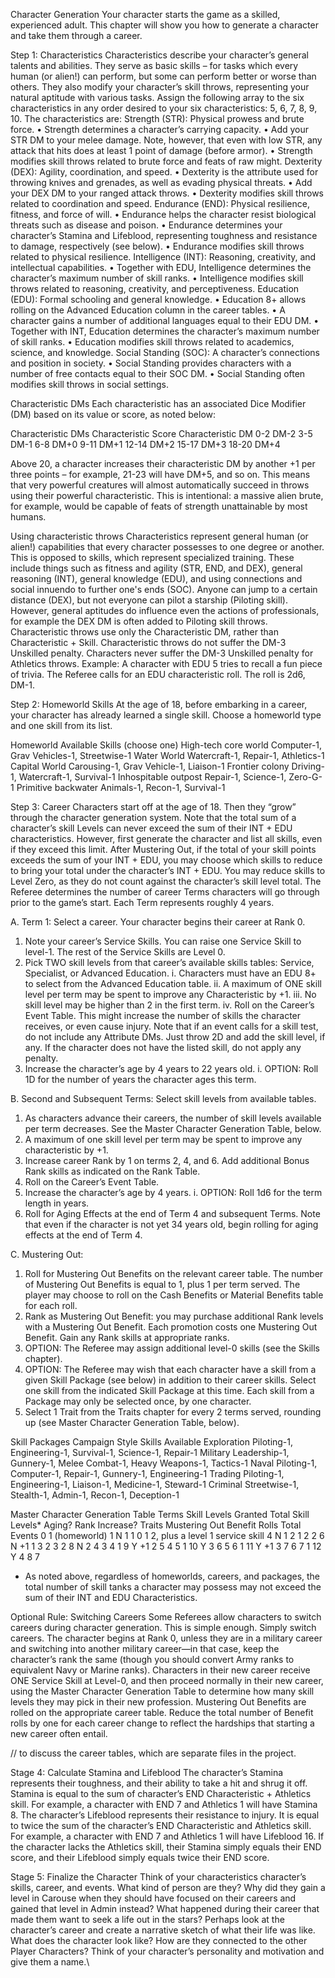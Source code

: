 Character Generation
Your character starts the game as a skilled, experienced adult. This chapter will show you how to generate a character and take them through a career.

Step 1: Characteristics
Characteristics describe your character’s general talents and abilities. They serve as basic skills – for tasks which every human (or alien!) can perform, but some can perform better or worse than others. They also modify your character’s skill throws, representing your natural aptitude with various tasks.
Assign the following array to the six characteristics in any order desired to your six characteristics: 5, 6, 7, 8, 9, 10.
The characteristics are:
Strength (STR): Physical prowess and brute force.
•	Strength determines a character’s carrying capacity.
•	Add your STR DM to your melee damage. Note, however, that even with low STR, any attack that hits does at least 1 point of damage (before armor).
•	Strength modifies skill throws related to brute force and feats of raw might.
Dexterity (DEX): Agility, coordination, and speed.
•	Dexterity is the attribute used for throwing knives and grenades, as well as evading physical threats.
•	Add your DEX DM to your ranged attack throws.
•	Dexterity modifies skill throws related to coordination and speed.
Endurance (END): Physical resilience, fitness, and force of will.
•	Endurance helps the character resist biological threats such as disease and poison.
•	Endurance determines your character’s Stamina and Lifeblood, representing toughness and resistance to damage, respectively (see below).
•	Endurance modifies skill throws related to physical resilience.
Intelligence (INT): Reasoning, creativity, and intellectual capabilities.
•	Together with EDU, Intelligence determines the character’s maximum number of skill ranks.
•	Intelligence modifies skill throws related to reasoning, creativity, and perceptiveness.
Education (EDU): Formal schooling and general knowledge.
•	Education 8+ allows rolling on the Advanced Education column in the career tables.
•	A character gains a number of additional languages equal to their EDU DM.
•	Together with INT, Education determines the character’s maximum number of skill ranks.
•	Education modifies skill throws related to academics, science, and knowledge.
Social Standing (SOC): A character’s connections and position in society.
•	Social Standing provides characters with a number of free contacts equal to their SOC DM.
•	Social Standing often modifies skill throws in social settings.


Characteristic DMs
Each characteristic has an associated Dice Modifier (DM) based on its value or score, as noted below:

Characteristic DMs
Characteristic Score	Characteristic DM
0-2	DM-2
3-5	DM-1
6-8	DM+0
9-11	DM+1
12-14	DM+2
15-17	DM+3
18-20	DM+4

Above 20, a character increases their characteristic DM by another +1 per three points – for example, 21-23 will have DM+5, and so on. This means that very powerful creatures will almost automatically succeed in throws using their powerful characteristic. This is intentional: a massive alien brute, for example, would be capable of feats of strength unattainable by most humans.

Using characteristic throws
Characteristics represent general human (or alien!) capabilities that every character possesses to one degree or another. This is opposed to skills, which represent specialized training. These include things such as fitness and agility (STR, END, and DEX), general reasoning (INT), general knowledge (EDU), and using connections and social innuendo to further one's ends (SOC). Anyone can jump to a certain distance (DEX), but not everyone can pilot a starship (Piloting skill). However, general aptitudes do influence even the actions of professionals, for example the DEX DM is often added to Piloting skill throws.
Characteristic throws use only the Characteristic DM, rather than Characteristic + Skill. Characteristic throws do not suffer the DM-3 Unskilled penalty. Characters never suffer the DM-3 Unskilled penalty for Athletics throws.
Example: A character with EDU 5 tries to recall a fun piece of trivia. The Referee calls for an EDU characteristic roll. The roll is 2d6, DM-1.

Step 2: Homeworld Skills
At the age of 18, before embarking in a career, your character has already learned a single skill. Choose a homeworld type and one skill from its list.

Homeworld	Available Skills (choose one)
High-tech core world	Computer-1, Grav Vehicles-1, Streetwise-1
Water World	Watercraft-1, Repair-1, Athletics-1
Capital World	Carousing-1, Grav Vehicle-1, Liaison-1
Frontier colony	Driving-1, Watercraft-1, Survival-1
Inhospitable outpost	Repair-1, Science-1, Zero-G-1
Primitive backwater	Animals-1, Recon-1, Survival-1

Step 3: Career
Characters start off at the age of 18. Then they “grow” through the character generation system.
Note that the total sum of a character’s skill Levels can never exceed the sum of their INT + EDU characteristics. However, first generate the character and list all skills, even if they exceed this limit. After Mustering Out, if the total of your skill points exceeds the sum of your INT + EDU, you may choose which skills to reduce to bring your total under the character’s INT + EDU. You may reduce skills to Level Zero, as they do not count against the character’s skill level total.
The Referee determines the number of career Terms characters will go through prior to the game’s start. Each Term represents roughly 4 years.

A.	Term 1: Select a career. Your character begins their career at Rank 0.
1.	Note your career’s Service Skills. You can raise one Service Skill to level-1.  The rest of the Service Skills are Level 0.
2.	Pick TWO skill levels from that career’s available skills tables: Service, Specialist, or Advanced Education.
i.	Characters must have an EDU 8+ to select from the Advanced Education table.
ii.	A maximum of ONE skill level per term may be spent to improve any Characteristic by +1.
iii.	No skill level may be higher than 2 in the first term.
iv.	Roll on the Career’s Event Table. This might increase the number of skills the character receives, or even cause injury. Note that if an event calls for a skill test, do not include any Attribute DMs. Just throw 2D and add the skill level, if any. If the character does not have the listed skill, do not apply any penalty.
3.	Increase the character’s age by 4 years to 22 years old.
i.	OPTION: Roll 1D for the number of years the character ages this term.

B.	Second and Subsequent Terms: Select skill levels from available tables.
1.	As characters advance their careers, the number of skill levels available per term decreases. See the Master Character Generation Table, below.
2.	A maximum of one skill level per term may be spent to improve any characteristic by +1.
3.	Increase career Rank by 1 on terms 2, 4, and 6. Add additional Bonus Rank skills as indicated on the Rank Table.
4.	Roll on the Career’s Event Table.
5.	Increase the character’s age by 4 years.
i.	OPTION: Roll 1d6 for the term length in years.
6.	Roll for Aging Effects at the end of Term 4 and subsequent Terms. Note that even if the character is not yet 34 years old, begin rolling for aging effects at the end of Term 4.

C.	Mustering Out:
1.	Roll for Mustering Out Benefits on the relevant career table. The number of Mustering Out Benefits is equal to 1, plus 1 per term served. The player may choose to roll on the Cash Benefits or Material Benefits table for each roll.
2.	Rank as Mustering Out Benefit: you may purchase additional Rank levels with a Mustering Out Benefit. Each promotion costs one Mustering Out Benefit. Gain any Rank skills at appropriate ranks.
3.	OPTION: The Referee may assign additional level-0 skills (see the Skills chapter).
4.	OPTION: The Referee may wish that each character have a skill from a given Skill Package (see below) in addition to their career skills. Select one skill from the indicated Skill Package at this time. Each skill from a Package may only be selected once, by one character.
5.	Select 1 Trait from the Traits chapter for every 2 terms served, rounding up (see Master Character Generation Table, below).
 

Skill Packages
Campaign Style	Skills Available
Exploration	Piloting-1, Engineering-1, Survival-1, Science-1, Repair-1
Military	Leadership-1, Gunnery-1, Melee Combat-1, Heavy Weapons-1, Tactics-1
Naval	Piloting-1, Computer-1, Repair-1, Gunnery-1, Engineering-1
Trading	Piloting-1, Engineering-1, Liaison-1, Medicine-1, Steward-1
Criminal	Streetwise-1, Stealth-1, Admin-1, Recon-1, Deception-1

Master Character Generation Table
Terms	Skill Levels Granted	Total Skill Levels*	Aging?	Rank Increase?	Traits	Mustering Out Benefit Rolls	Total Events
0	1 (homeworld)	1	N		1	1	0
1	2, plus a level 1 service skill	4	N		1	2	1
2	2	6	N	+1	1	3	2
3	2	8	N		2	4	3
4	1	9	Y	+1	2	5	4
5	1	10	Y		3	6	5
6	1	11	Y	+1	3	7	6
7	1	12	Y		4	8	7
* As noted above, regardless of homeworlds, careers, and packages, the total number of skill tanks a character may possess may not exceed the sum of their INT and EDU Characteristics.

Optional Rule: Switching Careers
Some Referees allow characters to switch careers during character generation. This is simple enough. Simply switch careers. The character begins at Rank 0, unless they are in a military career and switching into another military career—in that case, keep the character’s rank the same (though you should convert Army ranks to equivalent Navy or Marine ranks).
Characters in their new career receive ONE Service Skill at Level-0, and then proceed normally in their new career, using the Master Character Generation Table to determine how many skill levels they may pick in their new profession. Mustering Out Benefits are rolled on the appropriate career table. Reduce the total number of Benefit rolls by one for each career change to reflect the hardships that starting a new career often entail.

// <break here> to discuss the career tables, which are separate files in the project.

Stage 4: Calculate Stamina and Lifeblood
The character’s Stamina represents their toughness, and their ability to take a hit and shrug it off. Stamina is equal to the sum of character’s END Characteristic + Athletics skill. For example, a character with END 7 and Athletics 1 will have Stamina 8.
The character’s Lifeblood represents their resistance to injury. It is equal to twice the sum of the character’s END Characteristic and Athletics skill. For example, a character with END 7 and Athletics 1 will have Lifeblood 16.
If the character lacks the Athletics skill, their Stamina simply equals their END score, and their Lifeblood simply equals twice their END score.

Stage 5: Finalize the Character
Think of your characteristics character’s skills, career, and events. What kind of person are they? Why did they gain a level in Carouse when they should have focused on their careers and gained that level in Admin instead? What happened during their career that made them want to seek a life out in the stars? Perhaps look at the character’s career and create a narrative sketch of what their life was like. What does the character look like? How are they connected to the other Player Characters? Think of your character’s personality and motivation and give them a name.\